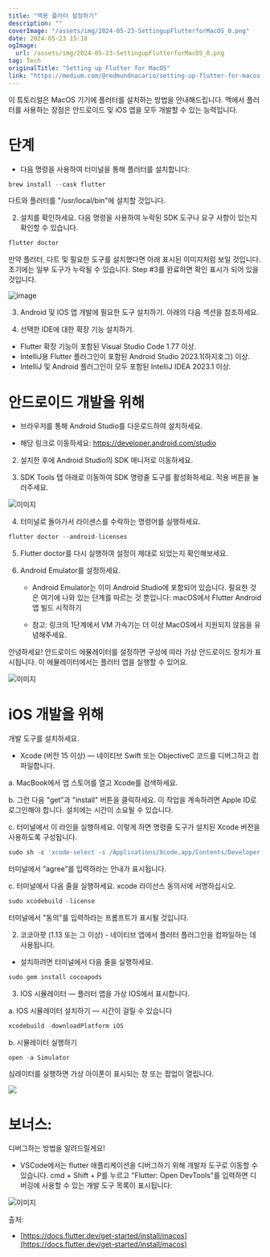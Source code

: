```yaml
---
title: "맥용 플러터 설정하기"
description: ""
coverImage: "/assets/img/2024-05-23-SettingupFlutterforMacOS_0.png"
date: 2024-05-23 15:18
ogImage:
  url: /assets/img/2024-05-23-SettingupFlutterforMacOS_0.png
tag: Tech
originalTitle: "Setting up Flutter for MacOS"
link: "https://medium.com/@redmundnacario/setting-up-flutter-for-macos-9249a24ee5d8"
---
```


이 튜토리얼은 MacOS 기기에 플러터를 설치하는 방법을 안내해드립니다. 맥에서 플러터를 사용하는 장점은 안드로이드 및 iOS 앱을 모두 개발할 수 있는 능력입니다.

# 단계

- 다음 명령을 사용하여 터미널을 통해 플러터를 설치합니다:

```js
brew install --cask flutter
```

<div class="content-ad"></div>

다트와 플러터를 "/usr/local/bin"에 설치할 것입니다.

2. 설치를 확인하세요. 다음 명령을 사용하여 누락된 SDK 도구나 요구 사항이 있는지 확인할 수 있습니다.

```js
flutter doctor
```

만약 플러터, 다트 및 필요한 도구를 설치했다면 아래 표시된 이미지처럼 보일 것입니다. 초기에는 일부 도구가 누락될 수 있습니다. Step #3를 완료하면 확인 표시가 되어 있을 것입니다.

<div class="content-ad"></div>

![image](/assets/img/2024-05-23-SettingupFlutterforMacOS_0.png)

3. Android 및 IOS 앱 개발에 필요한 도구 설치하기. 아래의 다음 섹션을 참조하세요.

4. 선택한 IDE에 대한 확장 기능 설치하기.

- Flutter 확장 기능이 포함된 Visual Studio Code 1.77 이상.
- IntelliJ용 Flutter 플러그인이 포함된 Android Studio 2023.1(하지호그) 이상.
- IntelliJ 및 Android 플러그인이 모두 포함된 IntelliJ IDEA 2023.1 이상.

<div class="content-ad"></div>

# 안드로이드 개발을 위해

- 브라우저를 통해 Android Studio를 다운로드하여 설치하세요.

- 해당 링크로 이동하세요: https://developer.android.com/studio

2. 설치한 후에 Android Studio의 SDK 매니저로 이동하세요.

<div class="content-ad"></div>

3. SDK Tools 탭 아래로 이동하여 SDK 명령줄 도구를 활성화하세요. 적용 버튼을 눌러주세요.

![이미지](/assets/img/2024-05-23-SettingupFlutterforMacOS_1.png)

4. 터미널로 돌아가서 라이센스를 수락하는 명령어를 실행하세요.

```js
flutter doctor --android-licenses
```

<div class="content-ad"></div>

5. Flutter doctor를 다시 실행하여 설정이 제대로 되었는지 확인해보세요.

6. Android Emulator를 설정하세요.

   - Android Emulator는 이미 Android Studio에 포함되어 있습니다. 필요한 것은 여기에 나와 있는 단계를 따르는 것 뿐입니다: macOS에서 Flutter Android 앱 빌드 시작하기

   - 참고: 링크의 1단계에서 VM 가속기는 더 이상 MacOS에서 지원되지 않음을 유념해주세요.

<div class="content-ad"></div>

안녕하세요! 안드로이드 에뮬레이터를 설정하면 구성에 따라 가상 안드로이드 장치가 표시됩니다. 이 에뮬레이터에서는 플러터 앱을 실행할 수 있어요.

![이미지](/assets/img/2024-05-23-SettingupFlutterforMacOS_2.png)

# iOS 개발을 위해

개발 도구를 설치하세요.

<div class="content-ad"></div>

- Xcode (버전 15 이상) — 네이티브 Swift 또는 ObjectiveC 코드를 디버그하고 컴파일합니다.

a. MacBook에서 앱 스토어를 열고 Xcode를 검색하세요.

b. 그런 다음 "get"과 "install" 버튼을 클릭하세요. 이 작업을 계속하려면 Apple ID로 로그인해야 합니다. 설치에는 시간이 소요될 수 있습니다.

c. 터미널에서 이 라인을 실행하세요. 이렇게 하면 명령줄 도구가 설치된 Xcode 버전을 사용하도록 구성됩니다.

<div class="content-ad"></div>

```js
sudo sh -c 'xcode-select -s /Applications/Xcode.app/Contents/Developer && xcodebuild -runFirstLaunch'
```

터미널에서 “agree”를 입력하라는 안내가 표시됩니다.

c. 터미널에서 다음 줄을 실행하세요. xcode 라이선스 동의서에 서명하십시오.

```js
sudo xcodebuild -license
```

<div class="content-ad"></div>

터미널에서 "동의"를 입력하라는 프롬프트가 표시될 것입니다.

2. 코코아팟 (1.13 또는 그 이상) - 네이티브 앱에서 플러터 플러그인을 컴파일하는 데 사용됩니다.

- 설치하려면 터미널에서 다음 줄을 실행하세요.

```js
sudo gem install cocoapods
```

<div class="content-ad"></div>

3. IOS 시뮬레이터 — 플러터 앱을 가상 IOS에서 표시합니다.

a. IOS 시뮬레이터 설치하기 — 시간이 걸릴 수 있습니다

```js
xcodebuild -downloadPlatform iOS
```

b. 시뮬레이터 실행하기

<div class="content-ad"></div>

```js
open -a Simulator
```

심레이터를 실행하면 가상 아이폰이 표시되는 창 또는 팝업이 열립니다.

<img src="/assets/img/2024-05-23-SettingupFlutterforMacOS_3.png" />

# 보너스:

<div class="content-ad"></div>

디버그하는 방법을 알려드릴게요!

- VSCode에서는 flutter 애플리케이션을 디버그하기 위해 개발자 도구로 이동할 수 있습니다. cmd + Shift + P를 누르고 "Flutter: Open DevTools"를 입력하면 디버깅에 사용할 수 있는 개발 도구 목록이 표시됩니다:

![이미지](/assets/img/2024-05-23-SettingupFlutterforMacOS_4.png)

출처:

<div class="content-ad"></div>

- [https://docs.flutter.dev/get-started/install/macos](https://docs.flutter.dev/get-started/install/macos)
